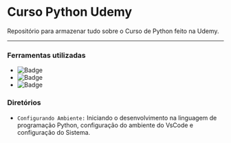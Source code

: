# Curso Python Udemy
Repositório para armazenar tudo sobre o Curso de Python feito na Udemy.

--------------------------
### Ferramentas utilizadas
- ![Badge](https://img.shields.io/static/v1?label=Software&message=VsCode&color=blue&style=flat)
- ![Badge](https://img.shields.io/static/v1?label=Linguagem&message=Python&color=orange&style=flat)
- ![Badge](https://img.shields.io/static/v1?label=Versão&message=0.1&color=red&style=flat)

### Diretórios
- `Configurando Ambiente:` Iniciando o desenvolvimento na linguagem de programação Python, configuração do ambiente do VsCode e configuração do Sistema.
